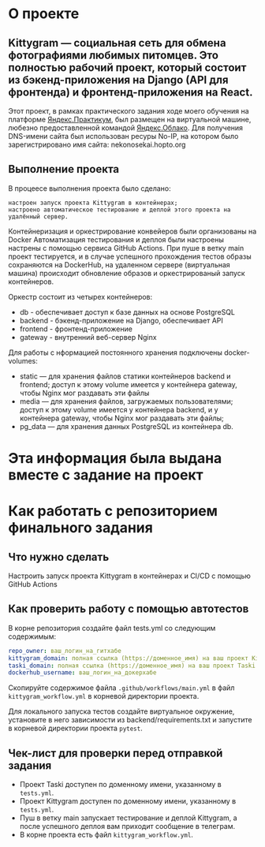 # О проекте

## Kittygram — социальная сеть для обмена фотографиями любимых питомцев. Это полностью рабочий проект, который состоит из бэкенд-приложения на Django (API для фронтенда) и фронтенд-приложения на React.

Этот проект, в рамках практического задания ходе моего обучения на платформе [Яндекс.Практикум](https://practicum.yandex.ru/), был размещен на виртуальной машине, любезно предоставленной командой [Яндекс.Облако](https://cloud.yandex.ru/). Для получения DNS-имени сайта был использован ресуры No-IP, на котором было зарегистрировано имя сайта: nekonosekai.hopto.org

## Выполнение проекта

В процеесе выполнения проекта было сделано:

    настроен запуск проекта Kittygram в контейнерах;
    настроено автоматическое тестирование и деплой этого проекта на удалённый сервер.

Контейнеризация и оркестрирование конвейеров были организованы на Docker
Автоматизация тестирования и деплоя были настроены настрены с помощью сервиса GitHub Actions.
При пуше в ветку main проект тестируется, и в случае успешного прохождения тестов образы сохраняются на DockerHub, на удаленном сервере (виртуальная машина) происходит обновление образов и оркестрированый запуск контейнеров.

Оркестр состоит из четырех контейнеров:
- db - обеспечивает доступ к базе данных на основе PostgreSQL
- backend - бэкенд-приложение на Django, обеспечивает API
- frontend - фронтенд-приложение
- gateway - внутренний веб-сервер Nginx

Для работы с нформацией постоянного хранения подключены docker-volumes:
- static — для хранения файлов статики контейнеров backend и frontend; доступ к этому volume имеется у контейнера gateway, чтобы Nginx мог раздавать эти файлы
- media — для хранения файлов, загружаемых пользователями; доступ к этому volume имеется у контейнера backend, и у контейнера gateway, чтобы Nginx мог раздавать эти файлы;
- pg_data — для хранения данных PostgreSQL из контейнера db.


# Эта информация была выдана вместе с задание на проект

#  Как работать с репозиторием финального задания

## Что нужно сделать

Настроить запуск проекта Kittygram в контейнерах и CI/CD с помощью GitHub Actions

## Как проверить работу с помощью автотестов

В корне репозитория создайте файл tests.yml со следующим содержимым:
```yaml
repo_owner: ваш_логин_на_гитхабе
kittygram_domain: полная ссылка (https://доменное_имя) на ваш проект Kittygram
taski_domain: полная ссылка (https://доменное_имя) на ваш проект Taski
dockerhub_username: ваш_логин_на_докерхабе
```

Скопируйте содержимое файла `.github/workflows/main.yml` в файл `kittygram_workflow.yml` в корневой директории проекта.

Для локального запуска тестов создайте виртуальное окружение, установите в него зависимости из backend/requirements.txt и запустите в корневой директории проекта `pytest`.

## Чек-лист для проверки перед отправкой задания

- Проект Taski доступен по доменному имени, указанному в `tests.yml`.
- Проект Kittygram доступен по доменному имени, указанному в `tests.yml`.
- Пуш в ветку main запускает тестирование и деплой Kittygram, а после успешного деплоя вам приходит сообщение в телеграм.
- В корне проекта есть файл `kittygram_workflow.yml`.
